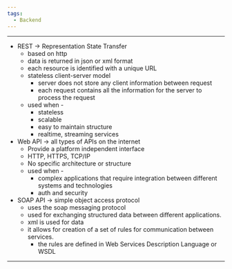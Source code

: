 ```yaml
---
tags:
  - Backend
---
```


---
- REST -> Representation State Transfer
	- based on http
	- data is returned in json or xml format
	- each resource is identified with a unique URL
	- stateless client-server model
		- server does not store any client information between request
		- each request contains all the information for the server to process the request
	- used when - 
		- stateless
		- scalable
		- easy to maintain structure
		- realtime, streaming services
- Web API -> all types of APIs on the internet
	- Provide a platform independent interface
	- HTTP, HTTPS, TCP/IP
	- No specific architecture or structure
	- used when - 
		- complex applications that require integration between different systems and technologies
		- auth and security
- SOAP API -> simple object access protocol
	- uses the soap messaging protocol
	- used for exchanging structured data between different applications.
	- xml is used for data
	- it allows for creation of a set of rules for communication between services.
		- the rules are defined in Web Services Description Language or WSDL
--- 